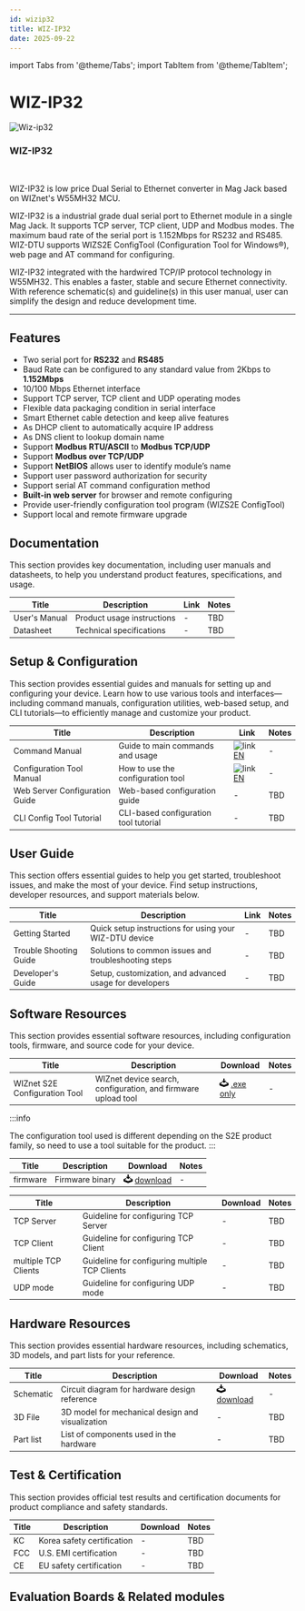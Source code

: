 ```yaml
---
id: wizip32
title: WIZ-IP32
date: 2025-09-22
---
```


import Tabs from '@theme/Tabs';
import TabItem from '@theme/TabItem';

# WIZ-IP32

<div className="main-card">
  <img src="/img/products/wiz-ip51s/ip32_1_crop.png" alt="Wiz-ip32" />
  <div>
    <h3>WIZ-IP32</h3>
    <br />
    <p>
      WIZ-IP32 is low price Dual Serial to Ethernet converter in Mag Jack based on WIZnet's W55MH32 MCU.
    </p>
  </div>
</div>

WIZ-IP32 is a industrial grade dual serial port to Ethernet module in a single Mag Jack. It supports TCP server, TCP client, UDP and Modbus modes. The maximum baud rate of the serial port is 1.152Mbps for RS232 and RS485. WIZ-DTU supports WIZS2E ConfigTool (Configuration Tool for Windows®), web page and AT command for configuring.

WIZ-IP32 integrated with the hardwired TCP/IP protocol technology in W55MH32. This enables a faster, stable and secure Ethernet connectivity. With reference schematic(s) and guideline(s) in this user manual, user can simplify the design and reduce development time.

-----


## Features

  - Two serial port for **RS232** and **RS485** 
  - Baud Rate can be configured to any standard value from 2Kbps to
    **1.152Mbps**
  - 10/100 Mbps Ethernet interface
  - Support TCP server, TCP client and UDP operating modes
  - Flexible data packaging condition in serial interface
  - Smart Ethernet cable detection and keep alive features
  - As DHCP client to automatically acquire IP address
  - As DNS client to lookup domain name
  - Support **Modbus RTU/ASCII** to **Modbus TCP/UDP**
  - Support **Modbus over TCP/UDP**
  - Support **NetBIOS** allows user to identify module’s name
  - Support user password authorization for security
  - Support serial AT command configuration method
  - **Built-in web server** for browser and remote configuring
  - Provide user-friendly configuration tool program (WIZS2E ConfigTool)
  - Support local and remote firmware upgrade


## Documentation

This section provides key documentation, including user manuals and datasheets, to help you understand product features, specifications, and usage.

| Title | Description | Link | Notes |
|-------|-------------|------|-------|
| User's Manual  | Product usage instructions | - | TBD |
| Datasheet | Technical specifications | - | TBD |


## Setup & Configuration

This section provides essential guides and manuals for setting up and configuring your device.
Learn how to use various tools and interfaces—including command manuals, configuration utilities, web-based setup, and CLI tutorials—to efficiently manage and customize your product.

| Title | Description | Link | Notes |
|-------|-------------|------|-------|
| Command Manual | Guide to main commands and usage | ![link](\img\link.png)[EN](./wizse_at_command_32) | - |
| Configuration Tool Manual | How to use the configuration tool | ![link](\img\link.png)[EN](./wizse_config_tool_dtu) | - |
| Web Server Configuration Guide | Web-based configuration guide | - | TBD |
| CLI Config Tool Tutorial | CLI-based configuration tool tutorial | - | TBD |


## User Guide

This section offers essential guides to help you get started, troubleshoot issues, and make the most of your device. Find setup instructions, developer resources, and support materials below.

| Title | Description | Link | Notes |
|-------|-------------|------|-------|
| Getting Started | Quick setup instructions for using your WIZ-DTU device | - | TBD |
| Trouble Shooting Guide | Solutions to common issues and troubleshooting steps | - | TBD |
| Developer's Guide | Setup, customization, and advanced usage for developers | - | TBD |


## Software Resources

This section provides essential software resources, including configuration tools, firmware, and source code for your device.

<Tabs>
  <TabItem value="tool" label="Tools" default>
      
| Title | Description | Download | Notes |
|-------|-------------|----------|-------|
| WIZnet S2E Configuration Tool | WIZnet device search, configuration, and firmware upload tool | ![download](/img/products/w5500/w5500_evb/icons/download.png) [.exe only](/img/products/wiz-ip51s/WIZS2E_ConfigTool_1.0.2.3.zip) | - |

  :::info

  The configuration tool used is different depending on the S2E product family, so need to use a tool suitable for the product.
  :::
  </TabItem>
  <TabItem value="firmware" label="Firmware" default>

| Title | Description | Download | Notes |
|-------|-------------|----------|-------|
| firmware | Firmware binary  | ![download](/img/products/w5500/w5500_evb/icons/download.png) [download](/img/products/wiz-ip51s/WIZ_IP32_APP_1_0.bin) | - |

  </TabItem>

  <TabItem value="application_note" label="Application Note" default>

| Title | Description | Download | Notes |
|-------|-------------|----------|-------|
| TCP Server | Guideline for configuring TCP Server | - | TBD |
| TCP Client | Guideline for configuring TCP Client | - | TBD |
| multiple TCP Clients | Guideline for configuring multiple TCP Clients | - | TBD |
| UDP mode | Guideline for configuring UDP mode | - | TBD |

  </TabItem>
</Tabs>


## Hardware Resources

This section provides essential hardware resources, including schematics, 3D models, and part lists for your reference.

| Title | Description | Download | Notes |
|-------|-------------|----------|-------|
| Schematic | Circuit diagram for hardware design reference | ![download](/img/products/w5500/w5500_evb/icons/download.png)[download](/img/products/wiz-ip51s/WIZ_IP32_series_reference_schematic_v1.0.pdf) | - |
| 3D File | 3D model for mechanical design and visualization | - | TBD |
| Part list | List of components used in the hardware | - | TBD |


## Test & Certification

This section provides official test results and certification documents for product compliance and safety standards.

| Title | Description | Download | Notes |
|-------|-------------|----------|-------|
| KC | Korea safety certification | - | TBD |
| FCC | U.S. EMI certification | - | TBD |
| CE | EU safety certification | - | TBD |


## Evaluation Boards & Related modules

<Tabs>
  <TabItem value="eval_board" label="Evaluation Boards" default>

  </TabItem>

  <TabItem value="related_modules" label="Related modules" default>

  </TabItem>
</Tabs>